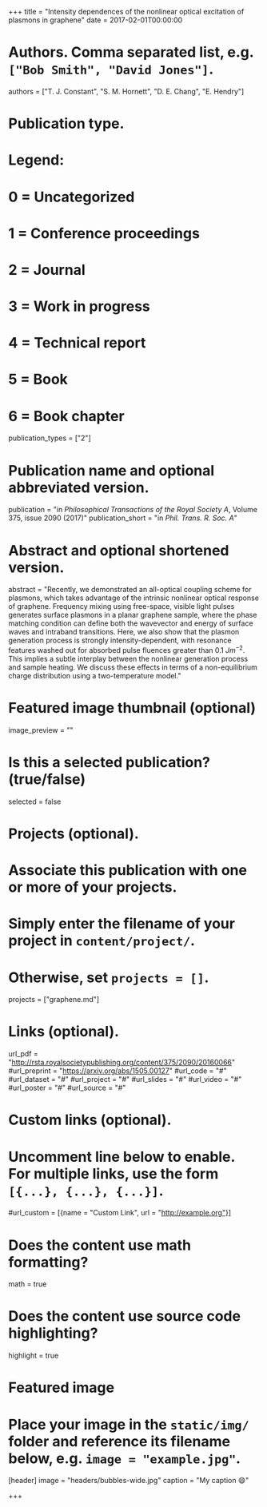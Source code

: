 +++
title = "Intensity dependences of the nonlinear optical excitation of plasmons in graphene"
date = 2017-02-01T00:00:00

# Authors. Comma separated list, e.g. `["Bob Smith", "David Jones"]`.
authors = ["T. J. Constant", "S. M. Hornett", "D. E. Chang", "E. Hendry"]

# Publication type.
# Legend:
# 0 = Uncategorized
# 1 = Conference proceedings
# 2 = Journal
# 3 = Work in progress
# 4 = Technical report
# 5 = Book
# 6 = Book chapter
publication_types = ["2"]

# Publication name and optional abbreviated version.
publication = "in *Philosophical Transactions of the Royal Society A*,  Volume 375, issue 2090 (2017)"
publication_short = "in *Phil. Trans. R. Soc. A*"

# Abstract and optional shortened version.
abstract = "Recently, we demonstrated an all-optical coupling scheme for plasmons, which takes advantage of the intrinsic nonlinear optical response of graphene. Frequency mixing using free-space, visible light pulses generates surface plasmons in a planar graphene sample, where the phase matching condition can define both the wavevector and energy of surface waves and intraband transitions. Here, we also show that the plasmon generation process is strongly intensity-dependent, with resonance features washed out for absorbed pulse fluences greater than 0.1 $J m^{−2}$. This implies a subtle interplay between the nonlinear generation process and sample heating. We discuss these effects in terms of a non-equilibrium charge distribution using a two-temperature model."

# Featured image thumbnail (optional)
image_preview = ""

# Is this a selected publication? (true/false)
selected = false

# Projects (optional).
#   Associate this publication with one or more of your projects.
#   Simply enter the filename of your project in `content/project/`.
#   Otherwise, set `projects = []`.
projects = ["graphene.md"]

# Links (optional).
url_pdf = "http://rsta.royalsocietypublishing.org/content/375/2090/20160066"
#url_preprint = "https://arxiv.org/abs/1505.00127"
#url_code = "#"
#url_dataset = "#"
#url_project = "#"
#url_slides = "#"
#url_video = "#"
#url_poster = "#"
#url_source = "#"

# Custom links (optional).
#   Uncomment line below to enable. For multiple links, use the form `[{...}, {...}, {...}]`.
#url_custom = [{name = "Custom Link", url = "http://example.org"}]

# Does the content use math formatting?
math = true

# Does the content use source code highlighting?
highlight = true

# Featured image
# Place your image in the `static/img/` folder and reference its filename below, e.g. `image = "example.jpg"`.
[header]
image = "headers/bubbles-wide.jpg"
caption = "My caption :smile:"

+++

